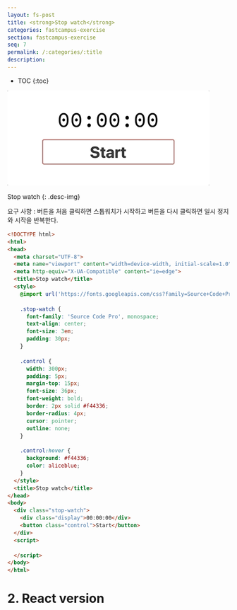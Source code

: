```yaml
---
layout: fs-post
title: <strong>Stop watch</strong>
categories: fastcampus-exercise
section: fastcampus-exercise
seq: 7
permalink: /:categories/:title
description:
---
```


* TOC
{:toc}

![](/assets/fs-images/exercise/stop-watch.gif)

Stop watch
{: .desc-img}

요구 사항
: 버튼을 처음 클릭하면 스톱워치가 시작하고 버튼을 다시 클릭하면 일시 정지와 시작을 반복한다.


```html
<!DOCTYPE html>
<html>
<head>
  <meta charset="UTF-8">
  <meta name="viewport" content="width=device-width, initial-scale=1.0">
  <meta http-equiv="X-UA-Compatible" content="ie=edge">
  <title>Stop watch</title>
  <style>
    @import url('https://fonts.googleapis.com/css?family=Source+Code+Pro');

    .stop-watch {
      font-family: 'Source Code Pro', monospace;
      text-align: center;
      font-size: 3em;
      padding: 30px;
    }

    .control {
      width: 300px;
      padding: 5px;
      margin-top: 15px;
      font-size: 36px;
      font-weight: bold;
      border: 2px solid #f44336;
      border-radius: 4px;
      cursor: pointer;
      outline: none;
    }

    .control:hover {
      background: #f44336;
      color: aliceblue;
    }
  </style>
  <title>Stop watch</title>
</head>
<body>
  <div class="stop-watch">
    <div class="display">00:00:00</div>
    <button class="control">Start</button>
  </div>
  <script>

  </script>
</body>
</html>
```
<!--
    const $control = document.querySelector('.control');

    const clickHandler = (function () {
      let mm = 0, ss = 0, ms = 0;
      let isRunning = false;
      let timerID = 0;
      const $display = document.querySelector('.display');

      const format = num => ((num + '').length === 1 ? '0' + num : num + '');

      return function () {
        if (isRunning) {
          // Running => Stop
          clearInterval(timerID);
        } else {
          // Stop => Running
          timerID = setInterval(() => {
            // 10ms 단위로 증가
            ms++;
            if (ms >= 100) {
              ss++;
              ms = 0;
            }
            if (ss >= 60) {
              mm++;
              ss = 0;
            }
            $display.innerHTML = `${format(mm)}:${format(ss)}:${format(ms)}`;
          }, 10);
        }
        isRunning = !isRunning;
        $control.innerHTML = isRunning ? 'Stop' : 'Start';
      };
    }());

    $control.onclick = clickHandler;
 -->
# 2. React version

<!-- <iframe src="https://stackblitz.com/edit/react-stop-watch?ctl=1&embed=1&hideNavigation=1&file=index.js" frameborder="0" width="100%" height="500"></iframe> -->